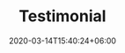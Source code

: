 ---
title : "Testimonial"
page_header_bg : "images/background/page-title-bg.jpg"
date: 2020-03-14T15:40:24+06:00
description : "this is meta description"
draft : false
layout : "testimonial"

#### Testimonial ####
testimonial:
  enable: true
  title: "What People _Say?_"
  content : "Lorem ipsum dolor sit amet, consectetur adipisicing elit. Deleniti aliquid vero harum rerum voluptates, ab, ullam."
  testimonial_items:
  - name : "Espen Brunberg"
    designation : "Web Developer"
    image : "images/speakers/speaker-thumb-three.jpg"
    content : "Lorem ipsum dolor sit amet, consectetur adipisicing elit. Reiciendis voluptate modi sunt placeat in vel illo dolorem, atque maxime voluptates optio fugit iure cum ipsa quo quaerat! Veritatis, modi. Laudantium provident deleniti earum voluptas delectus, labore dolor dolorem amet expedita."
    
  - name : "Kaite Stricker"
    designation : "Web Developer"
    image : "images/speakers/speaker-thumb-one.jpg"
    content : "Lorem ipsum dolor sit amet, consectetur adipisicing elit. Reiciendis voluptate modi sunt placeat in vel illo dolorem, atque maxime voluptates optio fugit iure cum ipsa quo quaerat! Veritatis, modi. Laudantium provident deleniti earum voluptas delectus, labore dolor dolorem amet expedita."
    
  - name : "Adam Smith"
    designation : "Web Developer"
    image : "images/speakers/speaker-thumb-five.jpg"
    content : "Lorem ipsum dolor sit amet, consectetur adipisicing elit. Reiciendis voluptate modi sunt placeat in vel illo dolorem, atque maxime voluptates optio fugit iure cum ipsa quo quaerat! Veritatis, modi. Laudantium provident deleniti earum voluptas delectus, labore dolor dolorem amet expedita."
    
  - name : "Espen Brunberg"
    designation : "Web Developer"
    image : "images/speakers/speaker-thumb-three.jpg"
    content : "Lorem ipsum dolor sit amet, consectetur adipisicing elit. Reiciendis voluptate modi sunt placeat in vel illo dolorem, atque maxime voluptates optio fugit iure cum ipsa quo quaerat! Veritatis, modi. Laudantium provident deleniti earum voluptas delectus, labore dolor dolorem amet expedita."
    
  - name : "Kaite Stricker"
    designation : "Web Developer"
    image : "images/speakers/speaker-thumb-one.jpg"
    content : "Lorem ipsum dolor sit amet, consectetur adipisicing elit. Reiciendis voluptate modi sunt placeat in vel illo dolorem, atque maxime voluptates optio fugit iure cum ipsa quo quaerat! Veritatis, modi. Laudantium provident deleniti earum voluptas delectus, labore dolor dolorem amet expedita."
    
  - name : "Adam Smith"
    designation : "Web Developer"
    image : "images/speakers/speaker-thumb-five.jpg"
    content : "Lorem ipsum dolor sit amet, consectetur adipisicing elit. Reiciendis voluptate modi sunt placeat in vel illo dolorem, atque maxime voluptates optio fugit iure cum ipsa quo quaerat! Veritatis, modi. Laudantium provident deleniti earum voluptas delectus, labore dolor dolorem amet expedita."
---